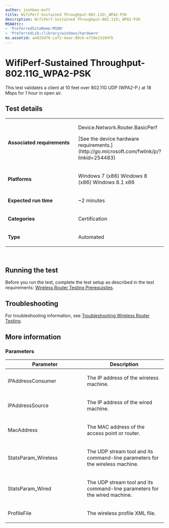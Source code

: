 ```yaml
---
author: joshbax-msft
title: WifiPerf-Sustained Throughput-802.11G\_WPA2-PSK
description: WifiPerf-Sustained Throughput-802.11G\_WPA2-PSK
MSHAttr:
- 'PreferredSiteName:MSDN'
- 'PreferredLib:/library/windows/hardware'
ms.assetid: ae025d76-caf2-4aac-89cb-e719e23194fb
---
```


# WifiPerf-Sustained Throughput-802.11G\_WPA2-PSK


This test validates a client at 10 feet over 802.11G UDP (WPA2-P.) at 18 Mbps for 1 hour in open air.

## Test details


<table>
<colgroup>
<col width="50%" />
<col width="50%" />
</colgroup>
<tbody>
<tr class="odd">
<td><p><strong>Associated requirements</strong></p></td>
<td><p>Device.Network.Router.BasicPerf</p>
<p>[See the device hardware requirements.](http://go.microsoft.com/fwlink/p/?linkid=254483)</p></td>
</tr>
<tr class="even">
<td><p><strong>Platforms</strong></p></td>
<td><p>Windows 7 (x86) Windows 8 (x86) Windows 8.1 x86</p></td>
</tr>
<tr class="odd">
<td><p><strong>Expected run time</strong></p></td>
<td><p>~2 minutes</p></td>
</tr>
<tr class="even">
<td><p><strong>Categories</strong></p></td>
<td><p>Certification</p></td>
</tr>
<tr class="odd">
<td><p><strong>Type</strong></p></td>
<td><p>Automated</p></td>
</tr>
</tbody>
</table>

 

## Running the test


Before you run the test, complete the test setup as described in the test requirements: [Wireless Router Testing Prerequisites](wireless-router-testing-prerequisites.md).

## Troubleshooting


For troubleshooting information, see [Troubleshooting Wireless Router Testing](troubleshooting-wireless-router-testing.md).

## More information


### Parameters

<table>
<colgroup>
<col width="50%" />
<col width="50%" />
</colgroup>
<thead>
<tr class="header">
<th>Parameter</th>
<th>Description</th>
</tr>
</thead>
<tbody>
<tr class="odd">
<td><p>IPAddressConsumer</p></td>
<td><p>The IP address of the wireless machine.</p></td>
</tr>
<tr class="even">
<td><p>IPAddressSource</p></td>
<td><p>The IP address of the wired machine.</p></td>
</tr>
<tr class="odd">
<td><p>MacAddress</p></td>
<td><p>The MAC address of the access point or router.</p></td>
</tr>
<tr class="even">
<td><p>StatsParam_Wireless</p></td>
<td><p>The UDP stream tool and its command-line parameters for the wireless machine.</p></td>
</tr>
<tr class="odd">
<td><p>StatsParam_Wired</p></td>
<td><p>The UDP stream tool and its command-line parameters for the wired machine.</p></td>
</tr>
<tr class="even">
<td><p>ProfileFile</p></td>
<td><p>The wireless profile XML file.</p></td>
</tr>
</tbody>
</table>

 

 

 






